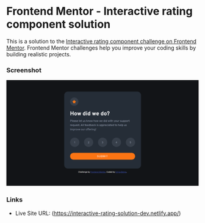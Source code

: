 # Frontend Mentor - Interactive rating component solution

This is a solution to the [Interactive rating component challenge on Frontend Mentor](https://www.frontendmentor.io/challenges/interactive-rating-component-koxpeBUmI). Frontend Mentor challenges help you improve your coding skills by building realistic projects. 


### Screenshot
![rating component solution screenshot](images/rating-sc.png)

### Links

- Live Site URL: (https://interactive-rating-solution-dev.netlify.app/)

